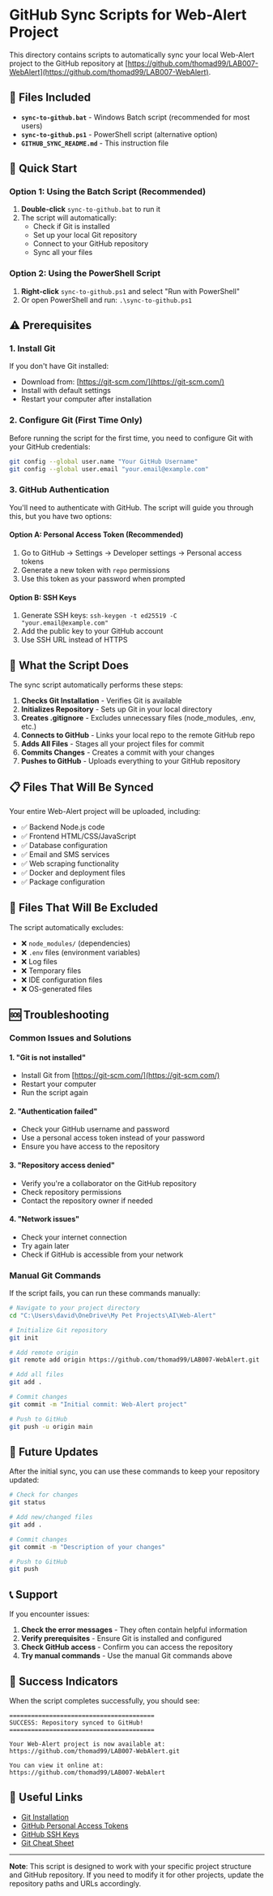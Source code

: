 # GitHub Sync Scripts for Web-Alert Project

This directory contains scripts to automatically sync your local Web-Alert project to the GitHub repository at [https://github.com/thomad99/LAB007-WebAlert](https://github.com/thomad99/LAB007-WebAlert).

## 📁 Files Included

- **`sync-to-github.bat`** - Windows Batch script (recommended for most users)
- **`sync-to-github.ps1`** - PowerShell script (alternative option)
- **`GITHUB_SYNC_README.md`** - This instruction file

## 🚀 Quick Start

### Option 1: Using the Batch Script (Recommended)

1. **Double-click** `sync-to-github.bat` to run it
2. The script will automatically:
   - Check if Git is installed
   - Set up your local Git repository
   - Connect to your GitHub repository
   - Sync all your files

### Option 2: Using the PowerShell Script

1. **Right-click** `sync-to-github.ps1` and select "Run with PowerShell"
2. Or open PowerShell and run: `.\sync-to-github.ps1`

## ⚠️ Prerequisites

### 1. Install Git
If you don't have Git installed:
- Download from: [https://git-scm.com/](https://git-scm.com/)
- Install with default settings
- Restart your computer after installation

### 2. Configure Git (First Time Only)
Before running the script for the first time, you need to configure Git with your GitHub credentials:

```bash
git config --global user.name "Your GitHub Username"
git config --global user.email "your.email@example.com"
```

### 3. GitHub Authentication
You'll need to authenticate with GitHub. The script will guide you through this, but you have two options:

#### Option A: Personal Access Token (Recommended)
1. Go to GitHub → Settings → Developer settings → Personal access tokens
2. Generate a new token with `repo` permissions
3. Use this token as your password when prompted

#### Option B: SSH Keys
1. Generate SSH keys: `ssh-keygen -t ed25519 -C "your.email@example.com"`
2. Add the public key to your GitHub account
3. Use SSH URL instead of HTTPS

## 🔧 What the Script Does

The sync script automatically performs these steps:

1. **Checks Git Installation** - Verifies Git is available
2. **Initializes Repository** - Sets up Git in your local directory
3. **Creates .gitignore** - Excludes unnecessary files (node_modules, .env, etc.)
4. **Connects to GitHub** - Links your local repo to the remote GitHub repo
5. **Adds All Files** - Stages all your project files for commit
6. **Commits Changes** - Creates a commit with your changes
7. **Pushes to GitHub** - Uploads everything to your GitHub repository

## 📋 Files That Will Be Synced

Your entire Web-Alert project will be uploaded, including:

- ✅ Backend Node.js code
- ✅ Frontend HTML/CSS/JavaScript
- ✅ Database configuration
- ✅ Email and SMS services
- ✅ Web scraping functionality
- ✅ Docker and deployment files
- ✅ Package configuration

## 🚫 Files That Will Be Excluded

The script automatically excludes:

- ❌ `node_modules/` (dependencies)
- ❌ `.env` files (environment variables)
- ❌ Log files
- ❌ Temporary files
- ❌ IDE configuration files
- ❌ OS-generated files

## 🆘 Troubleshooting

### Common Issues and Solutions

#### 1. "Git is not installed"
- Install Git from [https://git-scm.com/](https://git-scm.com/)
- Restart your computer
- Run the script again

#### 2. "Authentication failed"
- Check your GitHub username and password
- Use a personal access token instead of your password
- Ensure you have access to the repository

#### 3. "Repository access denied"
- Verify you're a collaborator on the GitHub repository
- Check repository permissions
- Contact the repository owner if needed

#### 4. "Network issues"
- Check your internet connection
- Try again later
- Check if GitHub is accessible from your network

### Manual Git Commands

If the script fails, you can run these commands manually:

```bash
# Navigate to your project directory
cd "C:\Users\david\OneDrive\My Pet Projects\AI\Web-Alert"

# Initialize Git repository
git init

# Add remote origin
git remote add origin https://github.com/thomad99/LAB007-WebAlert.git

# Add all files
git add .

# Commit changes
git commit -m "Initial commit: Web-Alert project"

# Push to GitHub
git push -u origin main
```

## 🔄 Future Updates

After the initial sync, you can use these commands to keep your repository updated:

```bash
# Check for changes
git status

# Add new/changed files
git add .

# Commit changes
git commit -m "Description of your changes"

# Push to GitHub
git push
```

## 📞 Support

If you encounter issues:

1. **Check the error messages** - They often contain helpful information
2. **Verify prerequisites** - Ensure Git is installed and configured
3. **Check GitHub access** - Confirm you can access the repository
4. **Try manual commands** - Use the manual Git commands above

## 🎯 Success Indicators

When the script completes successfully, you should see:

```
========================================
SUCCESS: Repository synced to GitHub!
========================================

Your Web-Alert project is now available at:
https://github.com/thomad99/LAB007-WebAlert.git

You can view it online at:
https://github.com/thomad99/LAB007-WebAlert
```

## 🔗 Useful Links

- [Git Installation](https://git-scm.com/)
- [GitHub Personal Access Tokens](https://github.com/settings/tokens)
- [GitHub SSH Keys](https://docs.github.com/en/authentication/connecting-to-github-with-ssh)
- [Git Cheat Sheet](https://education.github.com/git-cheat-sheet-education.pdf)

---

**Note**: This script is designed to work with your specific project structure and GitHub repository. If you need to modify it for other projects, update the repository paths and URLs accordingly.
